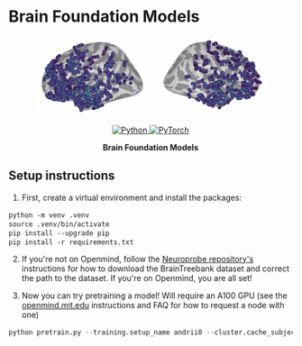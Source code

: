 # Brain Foundation Models

<p align="center">
  <a href="https://neuroprobe.dev">
    <img src="assets/brain_animation.gif" alt="Neuroprobe Logo" style="height: 10em" />
  </a>
</p>

<p align="center">
    <a href="https://www.python.org/">
        <img alt="Python" src="https://img.shields.io/badge/Python-3.8+-1f425f.svg?color=purple">
    </a>
    <a href="https://pytorch.org/">
        <img alt="PyTorch" src="https://img.shields.io/badge/PyTorch-2.0+-ee4c2c.svg">
    </a>
</p>

<p align="center"><strong>Brain Foundation Models</strong></p>


## Setup instructions

1. First, create a virtual environment and install the packages:
```
python -m venv .venv
source .venv/bin/activate
pip install --upgrade pip
pip install -r requirements.txt
```

2. If you're not on Openmind, follow the [Neuroprobe repository's](https://github.com/azaho/neuroprobe) instructions for how to download the BrainTreebank dataset and correct the path to the dataset. If you're on Openmind, you are all set!

3. Now you can try pretraining a model! Will require an A100 GPU (see the [openmind.mit.edu](https://openmind.mit.edu) instructions and FAQ for how to request a node with one)
```python
python pretrain.py --training.setup_name andrii0 --cluster.cache_subjects 0 --cluster.eval_at_beginning 0
```